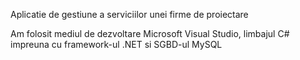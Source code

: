 Aplicatie de gestiune a serviciilor unei firme de proiectare 

Am folosit mediul de dezvoltare Microsoft Visual Studio, limbajul C# impreuna cu framework-ul .NET si SGBD-ul MySQL
